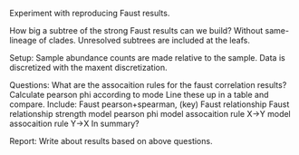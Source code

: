 Experiment with reproducing Faust results.

How big a subtree of the strong Faust results can we build?
Without same-lineage of clades.
Unresolved subtrees are included at the leafs.

Setup:
    Sample abundance counts are made relative to the sample.
    Data is discretized with the maxent discretization.

Questions:
    What are the assocaition rules for the faust correlation results?
    Calculate pearson phi according to mode
        Line these up in a table and compare.
        Include:
            Faust pearson+spearman,
            (key) Faust relationship
            Faust relationship strength
            model pearson phi
            model assocaition rule X->Y
            model assocaition rule Y->X
            In summary?

Report:
    Write about results based on above questions.

